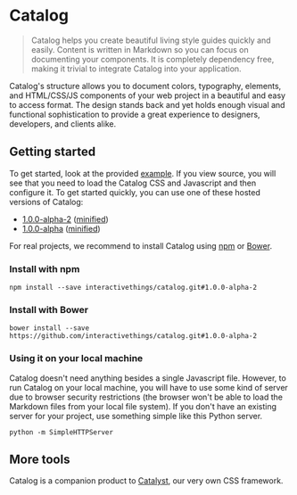 # Catalog

> Catalog helps you create beautiful living style guides quickly and easily. Content is written in Markdown so you can focus on documenting your components. It is completely dependency free, making it trivial to integrate Catalog into your application.

Catalog's structure allows you to document colors, typography, elements, and HTML/CSS/JS components of your web project in a beautiful and easy to access format. The design stands back and yet holds enough visual and functional sophistication to provide a great experience to designers, developers, and clients alike.

## Getting started

To get started, look at the provided <a href="#/example">example</a>. If you view source, you will see that you need to load the Catalog CSS and Javascript and then configure it. To get started quickly, you can use one of these hosted versions of Catalog:

<ul><li><a href="http://interactivethings.github.io/catalog/1.0.0-alpha-2/catalog.js">1.0.0-alpha-2</a> (<a href="http://interactivethings.github.io/catalog/1.0.0-alpha-2/catalog.min.js">minified</a>)</li><li><a href="http://interactivethings.github.io/catalog/1.0.0-alpha/catalog.js">1.0.0-alpha</a> (<a href="http://interactivethings.github.io/catalog/1.0.0-alpha/catalog.min.js">minified</a>)</li></ul>

For real projects, we recommend to install Catalog using [npm](https://www.npmjs.org/) or [Bower](http://bower.io/).

### Install with npm

```code
npm install --save interactivethings/catalog.git#1.0.0-alpha-2
```

### Install with Bower

```code
bower install --save https://github.com/interactivethings/catalog.git#1.0.0-alpha-2
```

### Using it on your local machine

Catalog doesn't need anything besides a single Javascript file. However, to run Catalog on your local machine, you will have to use some kind of server due to browser security restrictions (the browser won't be able to load the Markdown files from your local file system). If you don't have an existing server for your project, use something simple like this Python server.

```code
python -m SimpleHTTPServer
```

## More tools

Catalog is a companion product to <a href="http://interactivethings.github.io/catalyst/">Catalyst</a>, our very own CSS framework.

